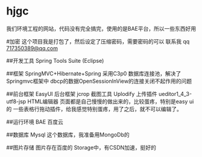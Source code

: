 # hjgc
我们环境工程的网站，代码没有完全搞完，使用的是BAE平台，所以一些东西好用

#加密
这个项目我是打包了，然后设定了压缩密码，需要密码的可以 联系我 qq  717350389@qq.com

##开发工具
Spring Tools Suite (Eclipse)

##框架
SpringMVC+Hibernate+Spring
采用C3p0 数据库连接池，解决了Springmvc框架中 dbcp的数据OpenSessionInView的连接关闭不起作用的问题

##前台框架 
EasyUI  后台框架
jcrop   截图工具
Uplodify 上传插件
ueditor1_4_3-utf8-jsp  HTML编辑器
页面都是自己慢慢的做出来的，比较蛋疼，特别是easy ui的 一些表格行拖动插件，给我感觉特别蛋疼，用了之后，就不可以编辑了。


##运行环境
BAE  百度云

##数据库
Mysql  这个数据库，我准备用MongoDb的

##图片存储
图片存在百度的 Storage中，有CSDN加速，挺好的


